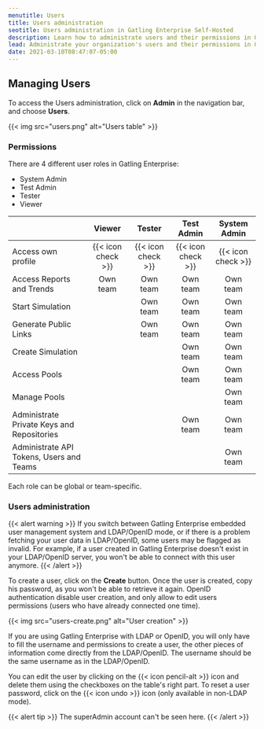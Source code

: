 ```yaml
---
menutitle: Users
title: Users administration
seotitle: Users administration in Gatling Enterprise Self-Hosted
description: Learn how to administrate users and their permissions in Gatling Enterprise Self-Hosted.
lead: Administrate your organization's users and their permissions in Gatling Enterprise Self-Hosted.
date: 2021-03-10T08:47:07-05:00
---
```


## Managing Users

To access the Users administration, click on **Admin** in the navigation bar, and choose **Users**.

{{< img src="users.png" alt="Users table" >}}

### Permissions

There are 4 different user roles in Gatling Enterprise:

- System Admin
- Test Admin
- Tester
- Viewer

|                                            | Viewer             | Tester             | Test Admin         | System Admin       |
|--------------------------------------------|:------------------:|:------------------:|:------------------:|:------------------:|
| Access own profile                         | {{< icon check >}} | {{< icon check >}} | {{< icon check >}} | {{< icon check >}} |
| Access Reports and Trends                  | Own team           | Own team           | Own team           | Own team           |
| Start Simulation                           |                    | Own team           | Own team           | Own team           |
| Generate Public Links                      |                    | Own team           | Own team           | Own team           |
| Create Simulation                          |                    |                    | Own team           | Own team           |
| Access Pools                               |                    |                    | Own team           | Own team           |
| Manage Pools                               |                    |                    |                    | Own team           |
| Administrate Private Keys and Repositories |                    |                    | Own team           | Own team           |
| Administrate API Tokens, Users and Teams   |                    |                    |                    | Own team           |

Each role can be global or team-specific.

### Users administration

{{< alert warning >}}
If you switch between Gatling Enterprise embedded user management system and LDAP/OpenID mode, or if there is a problem fetching your user data in LDAP/OpenID, some users may be flagged as invalid. For example, if a user created in Gatling Enterprise doesn't exist in your LDAP/OpenID server, you won't be able to connect with this user anymore.
{{< /alert >}}

To create a user, click on the **Create** button. Once the user is created, copy his password, as you won't be able to retrieve it again. OpenID authentication disable user creation, and only allow to edit users permissions (users who have already connected one time).

{{< img src="users-create.png" alt="User creation" >}}

If you are using Gatling Enterprise with LDAP or OpenID, you will only have to fill the username and permissions to create a user, the other pieces of information come directly from the LDAP/OpenID. The username should be the same username as in the LDAP/OpenID.

You can edit the user by clicking on the {{< icon pencil-alt >}} icon and delete them using the checkboxes on the table's right part.
To reset a user password, click on the {{< icon undo >}} icon (only available in non-LDAP mode).

{{< alert tip >}}
The superAdmin account can't be seen here.
{{< /alert >}}
